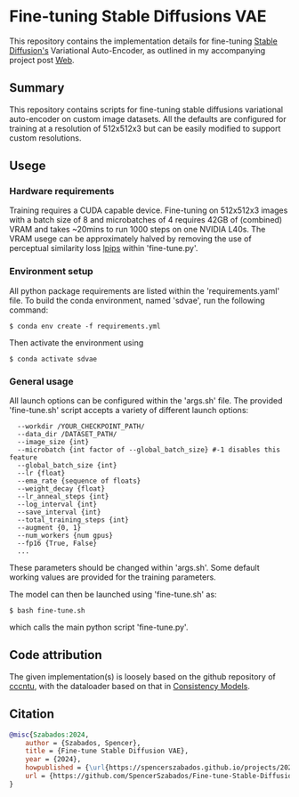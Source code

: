 
# Fine-tuning Stable Diffusions VAE
This repository contains the implementation details for fine-tuning [Stable Diffusion's](https://github.com/CompVis/stable-diffusion) Variational Auto-Encoder, as outlined in my accompanying project post [Web](https://spencerszabados.github.io/blog/2024/fine-tune-stable-diffusion-vae/).

## Summary
This repository contains scripts for fine-tuning stable diffusions variational auto-encoder on custom image datasets. All the defaults are configured for training at a resolution of 512x512x3 but can be easily modified to support custom resolutions.

## Usege
### Hardware requirements 
Training requires a CUDA capable device. Fine-tuning on 512x512x3 images with a batch size of 8 and microbatches of 4 requires 42GB of (combined) VRAM and takes ~20mins to run 1000 steps on one NVIDIA L40s. The VRAM usege can be approximately halved by removing the use of perceptual similarity loss [lpips](https://github.com/richzhang/PerceptualSimilarity) within 'fine-tune.py'.

### Environment setup 
All python package requirements are listed within the 'requirements.yaml' file. To build the conda environment, named 'sdvae', run the following command:

```
$ conda env create -f requirements.yml
```
Then activate the environment using 
```
$ conda activate sdvae
```

### General usage
All launch options can be configured within the 'args.sh' file. The provided 'fine-tune.sh' script accepts a variety of different launch options: 
```
  --workdir /YOUR_CHECKPOINT_PATH/
  --data_dir /DATASET_PATH/
  --image_size {int}
  --microbatch {int factor of --global_batch_size} #-1 disables this feature
  --global_batch_size {int}
  --lr {float}
  --ema_rate {sequence of floats}
  --weight_decay {float}
  --lr_anneal_steps {int}
  --log_interval {int}
  --save_interval {int}
  --total_training_steps {int}
  --augment {0, 1}
  --num_workers {num gpus}
  --fp16 {True, False}
  ...
```
These parameters should be changed within 'args.sh'. Some default working values are provided for the training parameters.

The model can then be launched using 'fine-tune.sh' as:
```
$ bash fine-tune.sh
```
which calls the main python script 'fine-tune.py'.


## Code attribution
The given implementation(s) is loosely based on the github repository of [cccntu](https://github.com/cccntu/fine-tune-models), with the dataloader based on that in [Consistency Models](https://github.com/openai/consistency_models).


## Citation
```bibtex
@misc{Szabados:2024,
    author = {Szabados, Spencer},
    title = {Fine-tune Stable Diffusion VAE},
    year = {2024},
    howpublished = {\url{https://spencerszabados.github.io/projects/2024-05-26-fine-tune-stable-diffusion-vae/}},
    url = {https://github.com/SpencerSzabados/Fine-tune-Stable-Diffusion-VAE},
}
```
